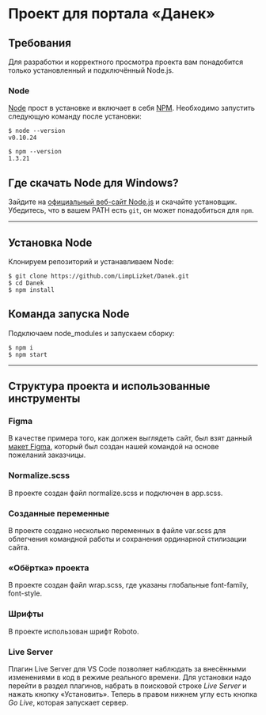 # Проект для портала «Данек»

## Требования

Для разработки и корректного просмотра проекта вам понадобится только установленный и подключённый Node.js.

### Node

[Node](http://nodejs.org/) прост в установке и включает в себя [NPM](https://npmjs.org/).
Необходимо запустить следующую команду после установки:

    $ node --version
    v0.10.24

    $ npm --version
    1.3.21

## Где скачать Node для Windows?

Зайдите на [официальный веб-сайт Node.js](http://nodejs.org/) и скачайте установщик.
Убедитесь, что в вашем PATH есть `git`, он может понадобиться для `npm`.

---

## Установка Node

Клонируем репозиторий и устанавливаем Node:

    $ git clone https://github.com/LimpLizket/Danek.git
    $ cd Danek
    $ npm install

## Команда запуска Node

Подключаем node_modules и запускаем сборку:

    $ npm i
    $ npm start

---

## Структура проекта и использованные инструменты

### Figma

В качестве примера того, как должен выглядеть сайт, был взят данный [макет Figma](https://www.figma.com/file/XihUg31X3XBtdBMS3HJjkm/DANEK?node-id=316%3A574), который был создан нашей командой на основе пожеланий заказчицы. 

### Normalize.scss

В проекте создан файл normalize.scss и подключен в app.scss.

### Созданные переменные

В проекте создано несколько переменных в файле var.scss для облегчения командной работы и сохранения ординарной стилизации сайта. 

### «Обёртка» проекта

В проекте создан файл wrap.scss, где указаны глобальные font-family, font-style.

### Шрифты

В проекте использован шрифт Roboto.

### Live Server

Плагин Live Server для VS Code позволяет наблюдать за внесёнными изменениями в код в режиме реального времени. Для установки надо перейти в раздел плагинов, набрать в поисковой строке *Live Server* и нажать кнопку «Установить». Теперь в правом нижнем углу есть кнопка *Go Live*, которая запускает сервер.
